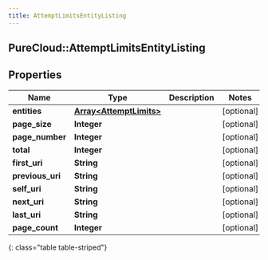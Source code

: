 ```yaml
---
title: AttemptLimitsEntityListing
---
```

## PureCloud::AttemptLimitsEntityListing

## Properties

|Name | Type | Description | Notes|
|------------ | ------------- | ------------- | -------------|
| **entities** | [**Array&lt;AttemptLimits&gt;**](AttemptLimits.html) |  | [optional] |
| **page_size** | **Integer** |  | [optional] |
| **page_number** | **Integer** |  | [optional] |
| **total** | **Integer** |  | [optional] |
| **first_uri** | **String** |  | [optional] |
| **previous_uri** | **String** |  | [optional] |
| **self_uri** | **String** |  | [optional] |
| **next_uri** | **String** |  | [optional] |
| **last_uri** | **String** |  | [optional] |
| **page_count** | **Integer** |  | [optional] |
{: class="table table-striped"}


